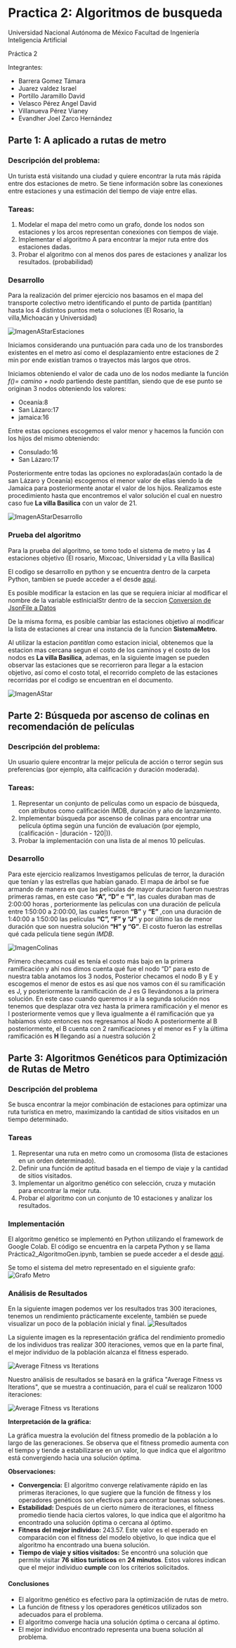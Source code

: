 # Practica 2: Algoritmos de busqueda

Universidad Nacional Autónoma de México 
Facultad de Ingeniería 
Inteligencia Artificial 

Práctica 2 

Integrantes:
- Barrera Gomez Támara 
- Juarez valdez Israel 
- Portillo Jaramillo David
- Velasco Pérez Angel David
- Villanueva Pérez Vianey
- Evandher Joel Zarco Hernández

## Parte 1: A aplicado a rutas de metro

### Descripción del problema:
Un turista está visitando una ciudad y quiere encontrar la ruta más rápida entre dos estaciones de metro. Se tiene información sobre las conexiones entre estaciones y una estimación del tiempo de viaje entre ellas.

### Tareas:
1. Modelar el mapa del metro como un grafo, donde los nodos son estaciones y los arcos representan conexiones con tiempos de viaje.
2. Implementar el algoritmo A para encontrar la mejor ruta entre dos estaciones dadas.
3. Probar el algoritmo con al menos dos pares de estaciones y analizar los resultados.
(probabilidad)

### Desarrollo

Para la realización del primer ejercicio nos basamos en el mapa del transporte colectivo metro identificando el punto de partida (pantitlan) hasta los 4 distintos puntos meta o soluciones (El Rosario, la villa,Michoacán y Universidad) 

![ImagenAStarEstaciones](./Images/AStarEstaciones.jpeg)

Iniciamos considerando una puntuación para cada uno de los transbordes existentes en el metro así como el desplazamiento entre estaciones de 2 min por ende existían tramos o trayectos más largos que otros.

Iniciamos obteniendo el valor de cada uno de los nodos mediante la función *f()= camino + nodo* partiendo deste pantitlan, siendo que de ese punto se originan 3 nodos obteniendo los valores:
- Oceanía:8
- San Lázaro:17
- jamaica:16

Entre estas opciones escogemos el valor menor y hacemos la función con los hijos del mismo obteniendo:
- Consulado:16
- San Lázaro:17

Posteriormente entre todas las opciones no exploradas(aún contado la de san Lázaro y Oceanía) escogemos el menor valor de ellas siendo la de Jamaica para posteriormente anotar el valor de los hijos.
Realizamos este procedimiento hasta que encontremos el valor solución el cual en nuestro caso fue **La villa Basilica** con un valor de 21.

![ImagenAStarDesarrollo](./Images/AStar.jpeg)

### Prueba del algoritmo

Para la prueba del algoritmo, se tomo todo el sistema de metro y las 4 estaciones objetivo (El rosario, Mixcoac, Universidad y La villa Basilica)

El codigo se desarrollo en python y se encuentra dentro de la carpeta Python, tambien se puede acceder a el desde [aqui](./Python/AStar.ipynb).

Es posible modificar la estacion en las que se requiera iniciar al modificar el nombre de la variable estInicialStr dentro de la seccion [Conversion de JsonFile a Datos](./Python/AStar.ipynb#'ConversiondeJsonFileaDatos')

De la misma forma, es posible cambiar las estaciones objetivo 
al modificar la lista de estaciones al crear una instancia de la funcion **SistemaMetro**.

Al utilizar la estacion *pantitlan* como estacion inicial, obtenemos que la estacion mas cercana segun el costo de los caminos y el costo de los nodos es **La villa Basilica**, ademas, en la siguiente imagen se pueden observar las estaciones que se recorrieron para llegar a la estacion objetivo, así como el costo total, el recorrido completo de las estaciones recorridas por el codigo se encuentran en el documento.

![ImagenAStar](./Images/AStarResults.jpeg)

## Parte 2: Búsqueda por ascenso de colinas en recomendación de películas 
### Descripción del problema: 
Un usuario quiere encontrar la mejor película de acción o terror según sus preferencias (por ejemplo, alta calificación y duración moderada). 

### Tareas: 
1. Representar un conjunto de películas como un espacio de búsqueda, con atributos como calificación IMDB, duración y año de lanzamiento. 
2. Implementar búsqueda por ascenso de colinas para encontrar una película óptima según una función de evaluación (por ejemplo, (calificación - |duración - 120|)). 
3. Probar la implementación con una lista de al menos 10 películas.

### Desarrollo

Para este ejercicio realizamos Investigamos películas de terror, la duración que tenían y las estrellas que habían ganado. El mapa de árbol se fue armando de manera en que las peliculas de mayor duracion fueron nuestras primeras ramas, en este caso **“A”, “D”** e **“I”**, las cuales duraban mas de 2:00:00 horas , porteriormente las peliculas con una duración de película entre 1:50:00 a 2:00:00, las cuales fueron **“B”** y **“E”** ,con una duración de 1:40:00 a 1:50:00 las películas **“C”, “F” y “J”**  y por último las de menor duración que son nuestra solución **“H” y “G”**.
El costo fueron las estrellas qué cada película tiene según *IMDB*.

![ImagenColinas](./Images/Colinas.jpeg)

Primero checamos cuál es tenía el costo más bajo en la primera ramificación y ahí nos dimos cuenta qué fue el nodo “D” para esto de nuestra tabla anotamos los 3 nodos, Posterior checamos el nodo B y E  y escogemos el menor de estos es así que nos vamos con él su ramificación es J, y posteriormente la ramificación de J es G llevándonos a la primera solución. En este caso cuando queremos ir a la segunda solución nos tenemos que desplazar otra vez hasta la primera ramificación y el menor es I posteriormente vemos que y lleva igualmente a él ramificación que ya habíamos visto entonces nos regresamos al Nodo A posteriormente al B posteriormente, el B cuenta con 2 ramificaciones y el menor es F y  la última ramificación es **H** llegando así a nuestra solución 2

## Parte 3: Algoritmos Genéticos para Optimización de Rutas de Metro
### Descripción del problema
Se busca encontrar la mejor combinación de estaciones para optimizar una ruta turística en metro, maximizando la cantidad de sitios visitados en un tiempo determinado.

### Tareas
1. Representar una ruta en metro como un cromosoma (lista de estaciones en un orden determinado).
2. Definir una función de aptitud basada en el tiempo de viaje y la cantidad de sitios visitados.
3. Implementar un algoritmo genético con selección, cruza y mutación para encontrar la mejor ruta.
4. Probar el algoritmo con un conjunto de 10 estaciones y analizar los resultados.

### Implementación
El algoritmo genético se implementó en Python utilizando el framework de Google Colab. El código se encuentra en la carpeta Python y se llama Práctica2_AlgoritmoGen.ipynb, tambien se puede acceder a el desde [aqui](./Python/Práctica2_AlgoritmoGen.ipynb).

Se tomo el sistema del metro representado en el siguiente grafo:
![Grafo Metro](./Images/grafo_metro.png)

### Análisis de Resultados
En la siguiente imagen podemos ver los resultados tras 300 iteraciones, tenemos un rendimiento prácticamente excelente, también se puede visualizar un poco de la población inicial y final.
![Resultados](./Images/resultados_text.png)

La siguiente imagen es la representación gráfica del rendimiento promedio de los individuos tras realizar 300 iteraciones, vemos que en la parte final, el mejor individuo de la población alcanza el fitness esperado.

![Average Fitness vs Iterations](./Images/resultados_gráfica.png)

Nuestro análisis de resultados se basará en la gráfica "Average Fitness vs Iterations", que se muestra a continuación, para el cuál se realizaron 1000 iteraciones:

![Average Fitness vs Iterations](./Images/resultados_gráfica_1000iterations.png)


**Interpretación de la gráfica:**

La gráfica muestra la evolución del fitness promedio de la población a lo largo de las generaciones. Se observa que el fitness promedio aumenta con el tiempo y tiende a estabilizarse en un valor, lo que indica que el algoritmo está convergiendo hacia una solución óptima.

**Observaciones:**

* **Convergencia:** El algoritmo converge relativamente rápido en las primeras iteraciones, lo que sugiere que la función de fitness y los operadores genéticos son efectivos para encontrar buenas soluciones.
* **Estabilidad:** Después de un cierto número de iteraciones, el fitness promedio tiende hacia ciertos valores, lo que indica que el algoritmo ha encontrado una solución óptima o cercana al óptimo.
* **Fitness del mejor individuo:** 243.57. Este valor es el esperado en comparación con el fitness del modelo objetivo, lo que indica que el algoritmo ha encontrado una buena solución.
* **Tiempo de viaje y sitios visitados:** Se encontró una solución que permite visitar **76 sitios turísticos** en **24 minutos**. Estos valores indican que el mejor individuo **cumple** con los criterios solicitados.


#### Conclusiones

* El algoritmo genético es efectivo para la optimización de rutas de metro.
* La función de fitness y los operadores genéticos utilizados son adecuados para el problema.
* El algoritmo converge hacia una solución óptima o cercana al óptimo.
* El mejor individuo encontrado representa una buena solución al problema.
